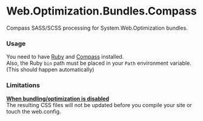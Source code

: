 Web.Optimization.Bundles.Compass
================================

Compass SASS/SCSS processing for System.Web.Optimization bundles.

### Usage
You need to have [Ruby](http://rubyinstaller.org/downloads/) and [Compass](http://compass-style.org/install/) installed.    
Also, the Ruby `bin` path must be placed in your `Path` environment variable.  
(This should happen automatically)

### Limitations
**[When bundling/optimization is disabled](http://www.asp.net/mvc/tutorials/mvc-4/bundling-and-minification)**  
The resulting CSS files will not be updated before you compile your site or touch the web.config.